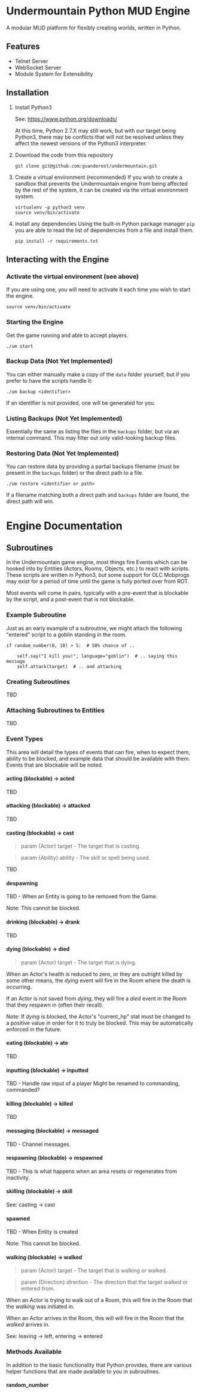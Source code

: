 # Undermountain Python MUD Engine

A modular MUD platform for flexibly creating worlds, written in Python.

## Features
* Telnet Server
* WebSocket Server
* Module System for Extensibility


## Installation
1. Install Python3

    See: https://www.python.org/downloads/

    At this time, Python 2.7.X may still work, but with our target being
    Python3, there may be conflicts that will not be resolved unless they
    affect the newest versions of the Python3 interpreter.

2. Download the code from this repository

    ```
    git clone git@github.com:gvanderest/undermountain.git
    ```

3. Create a virtual environment (recommended)
    If you wish to create a sandbox that prevents the Undermountain engine
    from being affected by the rest of the system, it can be created via
    the virtual environment system.

    ```
    virtualenv -p python3 venv
    source venv/bin/activate
    ```

5. Install any dependencies
    Using the built-in Python package manager `pip` you are able to read the
    list of dependencies from a file and install them.

    ```
    pip install -r requirements.txt
    ```

## Interacting with the Engine

### Activate the virtual environment (see above)

If you are using one, you will need to activate it each time you wish to start
the engine.

    source venv/bin/activate

### Starting the Engine
Get the game running and able to accept players.

    ./um start

### Backup Data (Not Yet Implemented)
You can either manually make a copy of the `data` folder yourself, but if you
prefer to have the scripts handle it:

    ./um backup <identifier>

If an identifier is not provided, one will be generated for you.


### Listing Backups (Not Yet Implemented)
Essentially the same as listing the files in the `backups` folder, but via an
internal command.  This may filter out only valid-looking backup files.


### Restoring Data (Not Yet Implemented)
You can restore data by providing a partial backups filename (must be present
in the `backups` folder) or the direct path to a file.

    ./um restore <identifier or path>

If a filename matching both a direct path and `backups` folder are found, the
direct path will win.


# Engine Documentation

## Subroutines

In the Undermountain game engine, most things fire Events which can be hooked
into by Entities (Actors, Rooms, Objects, etc.) to react with scripts.  These
scripts are written in Python3, but some support for OLC Mobprogs may exist
for a period of time until the game is fully ported over from ROT.

Most events will come in pairs, typically with a pre-event that is blockable
by the script, and a post-event that is not blockable.

### Example Subroutine

Just as an early example of a subroutine, we might attach the following
"entered" script to a goblin standing in the room.

    if random_number(0, 10) > 5:  # 50% chance of ..

        self.say("I kill you!", language="goblin")  # .. saying this message
        self.attack(target)  # .. and attacking

### Creating Subroutines

TBD

### Attaching Subroutines to Entities

TBD

### Event Types

This area will detail the types of events that can fire, when to expect them,
ability to be blocked, and example data that should be available with them.
Events that are blockable will be noted.


#### acting (blockable) -> acted

TBD


#### attacking (blockable) -> attacked

TBD


#### casting (blockable) -> cast
> param {Actor} target - The target that is casting.

> param {Ability} ability - The skill or spell being used.

TBD


#### despawning

TBD - When an Entity is going to be removed from the Game.

Note: This cannot be blocked.


#### drinking (blockable) -> drank

TBD


#### dying (blockable) -> died
> param {Actor} target - The target that is dying.

When an Actor's health is reduced to zero, or they are outright killed by
some other means, the *dying* event will fire in the Room where the
death is occurring.

If an Actor is not saved from *dying*, they will fire a *died* event in the
Room that they respawn in (often their recall).

Note: If *dying* is blocked, the Actor's "current_hp" stat must be changed
to a positive value in order for it to truly be blocked.  This may be
automatically enforced in the future.


#### eating (blockable) -> ate

TBD


#### inputting (blockable) -> inputted

TBD - Handle raw input of a player
Might be renamed to commanding, commanded?


#### killing (blockable) -> killed

TBD


#### messaging (blockable) -> messaged

TBD - Channel messages.


#### respawning (blockable) -> respawned

TBD - This is what happens when an area resets or regenerates from inactivity.


#### skilling (blockable) -> skill

See: casting -> cast


#### spawned

TBD - When Entity is created

Note: This cannot be blocked.


#### walking (blockable) -> walked
> param {Actor} target - The target that is walking or walked.

> param {Direction} direction - The direction that the target walked or
> entered from.

When an Actor is trying to walk out of a Room, this will fire in the Room that
the *walking* was initiated in.

When an Actor arrives in the Room, this will will fire in the Room that the
*walked* arrives in.

See: leaving -> left, entering -> entered


### Methods Available

In addition to the basic functionality that Python provides, there are various
helper functions that are made available to you in subroutines.

#### random_number
